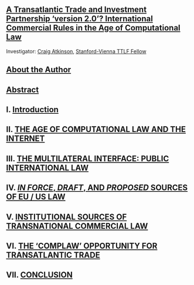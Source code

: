 ## [A Transatlantic Trade and Investment Partnership ‘version 2.0’? International Commercial Rules in the Age of Computational Law](https://github.com/lexmerca/TTIPv2_ToC)

Investigator: [Craig Atkinson](https://law.stanford.edu/directory/craig-atkinson/), [Stanford-Vienna TTLF Fellow](https://law.stanford.edu/transatlantic-technology-law-forum/#slsnav-fellows)

## [About the Author](https://github.com/lexmerca/TTIPv2_Abstract/blob/main/Author.md)

## [Abstract](https://github.com/lexmerca/TTIPv2_Abstract)

## I. [Introduction](https://github.com/lexmerca/TTIPv2_1/)

## II. [THE AGE OF COMPUTATIONAL LAW AND THE INTERNET](https://github.com/lexmerca/TTIPv2_2/)

## III. [THE MULTILATERAL INTERFACE: PUBLIC INTERNATIONAL LAW](https://github.com/lexmerca/TTIPv2_3/)

## IV. [*IN FORCE*, *DRAFT*, AND *PROPOSED* SOURCES OF EU / US LAW](https://github.com/lexmerca/TTIPv2_4/)

## V. [INSTITUTIONAL SOURCES OF TRANSNATIONAL COMMERCIAL LAW](https://github.com/lexmerca/TTIPv2_5/)

## VI. [THE ‘COMPLAW’ OPPORTUNITY FOR TRANSATLANTIC TRADE](https://github.com/lexmerca/TTIPv2_6/)

## VII. [CONCLUSION](https://github.com/lexmerca/TTIPv2_7)


